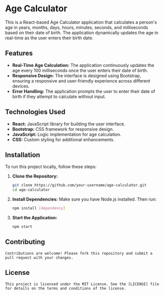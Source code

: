 # Age Calculator

This is a React-based Age Calculator application that calculates a person's age in years, months, days, hours, minutes, seconds, and milliseconds based on their date of birth. The application dynamically updates the age in real-time as the user enters their birth date.

## Features

- **Real-Time Age Calculation:** The application continuously updates the age every 100 milliseconds once the user enters their date of birth.
- **Responsive Design:** The interface is designed using Bootstrap, ensuring a responsive and user-friendly experience across different devices.
- **Error Handling:** The application prompts the user to enter their date of birth if they attempt to calculate without input.

## Technologies Used

- **React:** JavaScript library for building the user interface.
- **Bootstrap:** CSS framework for responsive design.
- **JavaScript:** Logic implementation for age calculation.
- **CSS:** Custom styling for additional enhancements.

## Installation

To run this project locally, follow these steps:
1. **Clone the Repository:**

   ```bash
   git clone https://github.com/your-username/age-calculator.git
   cd age-calculator
2. **Install Dependencies:**
    Make sure you have Node.js installed. Then run:
    ```bash
    npm install [dependency]
3. **Start the Application:**
    ```bash
    npm start
## Contributing
    Contributions are welcome! Please fork this repository and submit a pull request with your changes.
## License
    This project is licensed under the MIT License. See the [LICENSE] file for details on the terms and conditions of the license.
